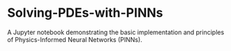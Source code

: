 # Solving-PDEs-with-PINNs
A Jupyter notebook demonstrating the basic implementation and principles of Physics-Informed Neural Networks (PINNs).
